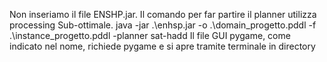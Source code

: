 Non inseriamo il file ENSHP.jar.
Il comando per far partire il planner utilizza processing Sub-ottimale. 
java -jar .\enhsp.jar -o .\domain_progetto.pddl -f .\instance_progetto.pddl -planner sat-hadd 
Il file GUI pygame, come indicato nel nome, richiede pygame e si apre tramite terminale in directory
